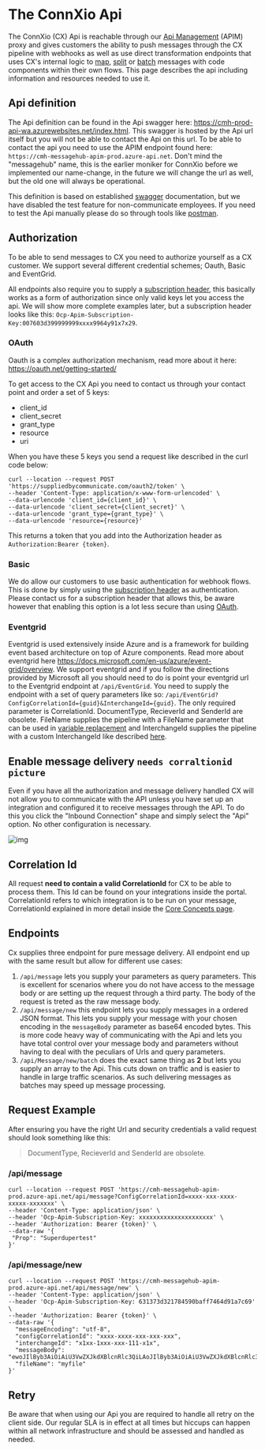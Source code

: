 # The ConnXio Api

The ConnXio (CX) Api is reachable through our [Api Management](https://azure.microsoft.com/en-us/services/api-management/?&ef_id=CjwKCAjwwsmLBhACEiwANq-tXF5xcD2EmPBq9wtxn2fHg1vExNIvKK1siM9sKzYFiT56qywH12O1QxoCAykQAvD_BwE:G:s&OCID=AID2200230_SEM_CjwKCAjwwsmLBhACEiwANq-tXF5xcD2EmPBq9wtxn2fHg1vExNIvKK1siM9sKzYFiT56qywH12O1QxoCAykQAvD_BwE:G:s&gclid=CjwKCAjwwsmLBhACEiwANq-tXF5xcD2EmPBq9wtxn2fHg1vExNIvKK1siM9sKzYFiT56qywH12O1QxoCAykQAvD_BwE#overview) (APIM) proxy and gives customers the ability to push messages through the CX pipeline with webhooks as well as use direct transformation endpoints that uses CX's internal logic to [map](/Transformation/Code-Components), [split](/Transformation/Splitting) or [batch](/Transformation/Batching) messages with code components within their own flows. This page describes the api including information and resources needed to use it.

## Api definition

The Api definition can be found in the Api swagger here: <https://cmh-prod-api-wa.azurewebsites.net/index.html>. This swagger is hosted by the Api url itself but you will not be able to contact the Api on this url. To be able to contact the api you need to use the APIM endpoint found here: `https://cmh-messagehub-apim-prod.azure-api.net`. Don't mind the "messagehub" name, this is the earlier moniker for ConnXio before we implemented our name-change, in the future we will change the url as well, but the old one will always be operational.

This definition is based on established [swagger](https://swagger.io/resources/articles/documenting-apis-with-swagger/) documentation, but we have disabled the test feature for non-communicate employees. If you need to test the Api manually please do so through tools like [postman](https://www.postman.com/).

## Authorization

To be able to send messages to CX you need to authorize yourself as a CX customer. We support several different credential schemes; Oauth, Basic and EventGrid.

All endpoints also require you to supply a [subscription header](https://docs.microsoft.com/en-us/azure/api-management/api-management-subscriptions), this basically works as a form of authorization since only valid keys let you access the api. We will show more complete examples later, but a subscription header looks like this: `Ocp-Apim-Subscription-Key:007603d399999999xxxx9964y91x7x29`.

### OAuth

Oauth is a complex authorization mechanism, read more about it here: <https://oauth.net/getting-started/>

To get access to the CX Api you need to contact us through your contact point and order a set of 5 keys:

- client_id
- client_secret
- grant_type
- resource
- uri

When you have these 5 keys you send a request like described in the curl code below:

```curl
curl --location --request POST 'https://suppliedbycommunicate.com/oauth2/token' \
--header 'Content-Type: application/x-www-form-urlencoded' \
--data-urlencode 'client_id={client_id}' \
--data-urlencode 'client_secret={client_secret}' \
--data-urlencode 'grant_type={grant_type}' \
--data-urlencode 'resource={resource}'
```

This returns a token that you add into the Authorization header as `Authorization:Bearer {token}`.

### Basic

We do allow our customers to use basic authentication for webhook flows. This is done by simply using the [subscription header](#credentials) as authentication. Please contact us for a subscription header that allows this, be aware however that enabling this option is a lot less secure than using [OAuth](#oauth).

### Eventgrid

Eventgrid is used extensively inside Azure and is a framework for building event based architecture on top of Azure components. Read more about eventgrid here <https://docs.microsoft.com/en-us/azure/event-grid/overview>. We support eventgrid and if you follow the directions provided by Microsoft all you should need to do is point your eventgrid url to the Eventgrid endpoint at `/api/EventGrid`. You need to supply the endpoint with a set of query parameters like so: `/api/EventGrid?ConfigCorrelationId={guid}&InterchangeId={guid}`. The only required parameter is CorrelationId. DocumentType, RecieverId and SenderId are obsolete. FileName supplies the pipeline with a FileName parameter that can be used in [variable replacement](/Transformation/Variable-Replacement) and InterchangeId supplies the pipeline with a custom InterchangeId like described [here](/Core-Concepts).

## Enable message delivery `needs corraltionid picture`

Even if you have all the authorization and message delivery handled CX will not allow you to communicate with the API unless you have set up an integration and configured it to receive messages through the API. To do this you click the "Inbound Connection" shape and simply select the "Api" option. No other configuration is necessary.

![img](https://cmhpictsa.blob.core.windows.net/pictures/Api%20menu.png?sv=2020-04-08&st=2021-10-27T11%3A49%3A45Z&se=2040-10-28T12%3A49%3A00Z&sr=b&sp=r&sig=OXEdJEImDuRRfHTzsSm%2Bm54TEFILE1itF%2FPRWfUbr2o%3D)

## Correlation Id

All request **need to contain a valid CorrelationId** for CX to be able to process them. This Id can be found on your integrations inside the portal. CorrelationId refers to which integration is to be run on your message, CorrelationId explained in more detail inside the [Core Concepts page](/Core-Concepts).

## Endpoints

Cx supplies three endpoint for pure message delivery. All endpoint end up with the same result but allow for different use cases:

1. `/api/message` lets you supply your parameters as query parameters. This is excellent for scenarios where you do not have access to the message body or are setting up the request through a third party. The body of the request is treted as the raw message body.
2. `/api/message/new` this endpoint lets you supply messages in a ordered JSON format. This lets you supply your message with your chosen encoding in the `messageBody` parameter as base64 encoded bytes. This is more code heavy way of communicating with the Api and lets you have total control over your message body and parameters without having to deal with the peculiars of Urls and query parameters.
3. `/api/Message/new/batch` does the exact same thing as **2** but lets you supply an array to the Api. This cuts down on traffic and is easier to handle in large traffic scenarios. As such delivering messages as batches may speed up message processing.

## Request Example

After ensuring you have the right Url and security credentials a valid request should look something like this:

>DocumentType, RecieverId and SenderId are obsolete.

### /api/message

```curl
curl --location --request POST 'https://cmh-messagehub-apim-prod.azure-api.net/api/message?ConfigCorrelationId=xxxx-xxx-xxxx-xxxxx-xxxxxxx' \
--header 'Content-Type: application/json' \
--header 'Ocp-Apim-Subscription-Key: xxxxxxxxxxxxxxxxxxxxx' \
--header 'Authorization: Bearer {token}' \
--data-raw '{
 "Prop": "Superdupertest"
}'
```

### /api/message/new

```curl
curl --location --request POST 'https://cmh-messagehub-apim-prod.azure-api.net/api/message/new' \
--header 'Content-Type: application/json' \
--header 'Ocp-Apim-Subscription-Key: 631373d321784590baff7464d91a7c69' \
--header 'Authorization: Bearer {token}' \
--data-raw '{
  "messageEncoding": "utf-8",
  "configCorrelationId": "xxxx-xxxx-xxx-xxx-xxx",
  "interchangeId": "x1xx-1xxx-xxx-111-x1x",
  "messageBody": "ewoJIlByb3AiOiAiU3VwZXJkdXBlcnRlc3QiLAoJIlByb3AiOiAiU3VwZXJkdXBlcnRlc3QiLAoJIlByb3AiOiAiU3VwZXJkdXBlcnRlc3QiCn0=",
  "fileName": "myfile"
}'
```

## Retry

Be aware that when using our Api you are required to handle all retry on the client side. Our regular SLA is in effect at all times but hiccups can happen within all network infrastructure and should be assessed and handled as needed.
